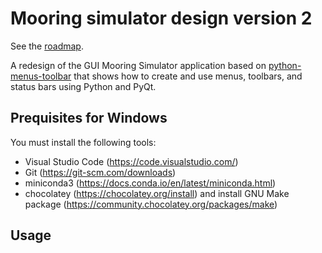 # Mooring simulator design version 2

See the [roadmap](https://github.com/users/jgrelet/projects/1).

A redesign of the GUI Mooring Simulator application based on [python-menus-toolbar](https://realpython.com/python-menus-toolbars/) that shows how to create and use menus, toolbars, and status bars using Python and PyQt.

## Prequisites for Windows

You must install the following tools:

- Visual Studio Code (<https://code.visualstudio.com/>)
- Git (<https://git-scm.com/downloads>)
- miniconda3 (<https://docs.conda.io/en/latest/miniconda.html>)
- chocolatey (<https://chocolatey.org/install>) and install GNU Make package (<https://community.chocolatey.org/packages/make>)

## Usage
